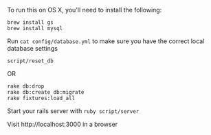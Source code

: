 
To run this on OS X, you'll need to install the following:

    brew install gs
    brew install mysql

Run `cat config/database.yml` to make sure you have the correct local database settings

    script/reset_db
    
OR

    rake db:drop
    rake db:create db:migrate
    rake fixtures:load_all

Start your rails server with `ruby script/server`

Visit http://localhost:3000 in a browser

